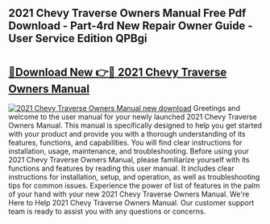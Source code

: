 ## 2021 Chevy Traverse Owners Manual Free Pdf Download - Part-4rd New Repair Owner Guide - User Service Edition QPBgi

# <h2><a href="http://bc36808.oget.top/?id=2021+Chevy+Traverse+Owners+Manual">🔗Download New 👉🔴 2021 Chevy Traverse Owners Manual</a></h2>

[![2021 Chevy Traverse Owners Manual new download](https://i.imgur.com/5g1atiW.png)](http://bc36808.oget.top/?id=2021+Chevy+Traverse+Owners+Manual)
Greetings and welcome to the user manual for your newly launched 2021 Chevy Traverse Owners Manual. This manual is specifically designed to help you get started with your product and provide you with a thorough understanding of its features, functions, and capabilities. You will find clear instructions for installation, usage, maintenance, and troubleshooting. Before using your 2021 Chevy Traverse Owners Manual, please familiarize yourself with its functions and features by reading this user manual. It includes clear instructions for installation, setup, and operation, as well as troubleshooting tips for common issues. Experience the power of list of features in the palm of your hand with your new 2021 Chevy Traverse Owners Manual. We're Here to Help 2021 Chevy Traverse Owners Manual. Our customer support team is ready to assist you with any questions or concerns.
